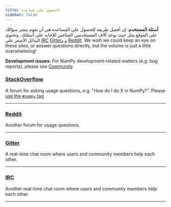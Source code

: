 ```yaml
---
title: الحصول على مساعدة
sidebar: false
---
```


**أسئلة المستخدم**: إن أفضل طريقة للحصول على المساعدة هي أن تقوم بنشر سؤالك على الموقع مثل [ ](http://stackoverflow.com/questions/tagged/numpy)حيث يوجد آلاف المستخدمين المتاحين للإجابة على أسئلتك.  وتحتوي البدائل الأصغر على [IRC](https://webchat.freenode.net/?channels=%23numpy) [Gitterو](https://gitter.im/numpy/numpy) و [Reddit](https://www.reddit.com/r/Numpy/). We wish we could keep an eye on these sites, or answer questions directly, but the volume is just a little overwhelming!

**Development issues:** For NumPy development-related matters (e.g. bug reports), please see [Community](/community).



### [StackOverflow](http://stackoverflow.com/questions/tagged/numpy)

A forum for asking usage questions, e.g. "How do I do X in NumPy?”. Please [use the `#numpy` tag](https://stackoverflow.com/help/tagging)

***

### [Reddit](https://www.reddit.com/r/Numpy/)

Another forum for usage questions.

***

### [Gitter](https://gitter.im/numpy/numpy)

A real-time chat room where users and community members help each other.

***

### [IRC](https://webchat.freenode.net/?channels=%23numpy)

Another real-time chat room where users and community members help each other.

***
